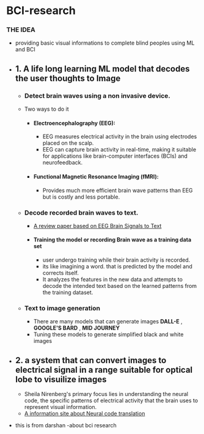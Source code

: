 # BCI-research

### THE IDEA

- providing basic visual informations to complete blind peoples using ML and BCI
- ## 1. A life long learning ML model that decodes the user thoughts to Image

  - ### Detect brain waves using a non invasive device.
  - Two ways to do it
    - #### Electroencephalography (EEG):
      - EEG measures electrical activity in the brain using electrodes placed on the scalp.
      - EEG can capture brain activity in real-time, making it suitable for applications like brain-computer interfaces (BCIs) and neurofeedback.
    - #### Functional Magnetic Resonance Imaging (fMRI):
      - Provides much more efficient brain wave patterns than EEG but is costly and less portable.
  - ### Decode recorded brain waves to text.

    - [A review paper based on EEG Brain Signals to Text](https://arxiv.org/pdf/2405.00726)

    - #### Training the model or recording Brain wave as a training data set
      - user undergo training while their brain activity is recorded.
      - its like imagining a word. that is predicted by the model and corrects itself.
      - It analyzes the features in the new data and attempts to decode the intended text based on the learned patterns from the training dataset.

  - ### Text to image generation
    - There are many models that can generate images **DALL-E** , **GOOGLE'S BARD** , **MID JOURNEY**
    - Tuning these models to generate simplified black and white images

- ## 2. a system that can convert images to electrical signal in a range suitable for optical lobe to visuilize images
  - Sheila Nirenberg's primary focus lies in understanding the neural code, the specific patterns of electrical activity that the brain uses to represent visual information.
  - [A information site about Neural code translation]("https://physiology.med.cornell.edu/faculty/nirenberg/lab/research.php")
 - this is from darshan
 -about bci research
